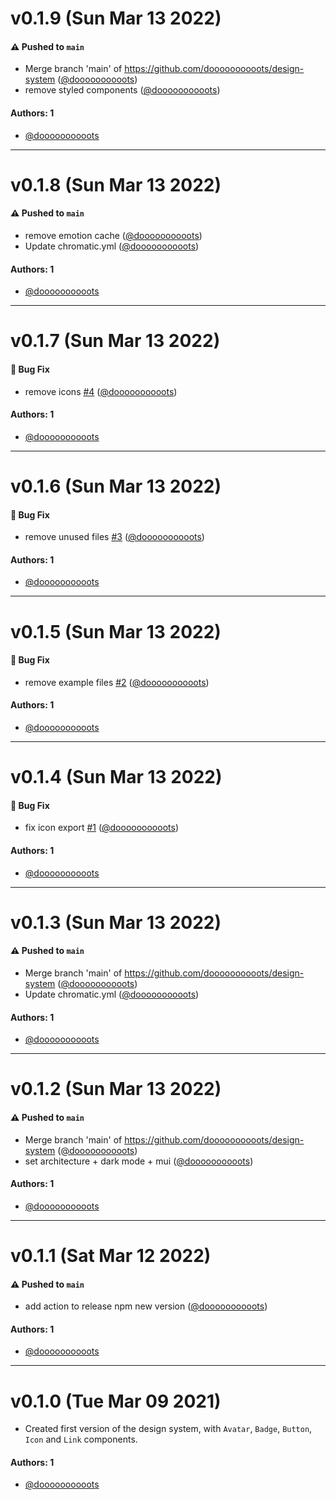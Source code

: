 # v0.1.9 (Sun Mar 13 2022)

#### ⚠️ Pushed to `main`

- Merge branch 'main' of https://github.com/doooooooooots/design-system ([@doooooooooots](https://github.com/doooooooooots))
- remove styled components ([@doooooooooots](https://github.com/doooooooooots))

#### Authors: 1

- [@doooooooooots](https://github.com/doooooooooots)

---

# v0.1.8 (Sun Mar 13 2022)

#### ⚠️ Pushed to `main`

- remove emotion cache ([@doooooooooots](https://github.com/doooooooooots))
- Update chromatic.yml ([@doooooooooots](https://github.com/doooooooooots))

#### Authors: 1

- [@doooooooooots](https://github.com/doooooooooots)

---

# v0.1.7 (Sun Mar 13 2022)

#### 🐛 Bug Fix

- remove icons [#4](https://github.com/doooooooooots/design-system/pull/4) ([@doooooooooots](https://github.com/doooooooooots))

#### Authors: 1

- [@doooooooooots](https://github.com/doooooooooots)

---

# v0.1.6 (Sun Mar 13 2022)

#### 🐛 Bug Fix

- remove unused files [#3](https://github.com/doooooooooots/design-system/pull/3) ([@doooooooooots](https://github.com/doooooooooots))

#### Authors: 1

- [@doooooooooots](https://github.com/doooooooooots)

---

# v0.1.5 (Sun Mar 13 2022)

#### 🐛 Bug Fix

- remove example files [#2](https://github.com/doooooooooots/design-system/pull/2) ([@doooooooooots](https://github.com/doooooooooots))

#### Authors: 1

- [@doooooooooots](https://github.com/doooooooooots)

---

# v0.1.4 (Sun Mar 13 2022)

#### 🐛 Bug Fix

- fix icon export [#1](https://github.com/doooooooooots/design-system/pull/1) ([@doooooooooots](https://github.com/doooooooooots))

#### Authors: 1

- [@doooooooooots](https://github.com/doooooooooots)

---

# v0.1.3 (Sun Mar 13 2022)

#### ⚠️ Pushed to `main`

- Merge branch 'main' of https://github.com/doooooooooots/design-system ([@doooooooooots](https://github.com/doooooooooots))
- Update chromatic.yml ([@doooooooooots](https://github.com/doooooooooots))

#### Authors: 1

- [@doooooooooots](https://github.com/doooooooooots)

---

# v0.1.2 (Sun Mar 13 2022)

#### ⚠️ Pushed to `main`

- Merge branch 'main' of https://github.com/doooooooooots/design-system ([@doooooooooots](https://github.com/doooooooooots))
- set architecture + dark mode + mui ([@doooooooooots](https://github.com/doooooooooots))

#### Authors: 1

- [@doooooooooots](https://github.com/doooooooooots)

---

# v0.1.1 (Sat Mar 12 2022)

#### ⚠️ Pushed to `main`

- add action to release npm new version ([@doooooooooots](https://github.com/doooooooooots))

#### Authors: 1

- [@doooooooooots](https://github.com/doooooooooots)

---

# v0.1.0 (Tue Mar 09 2021)

- Created first version of the design system, with `Avatar`, `Badge`, `Button`, `Icon` and `Link` components.

#### Authors: 1

- [@doooooooooots](https://github.com/doooooooooots)
